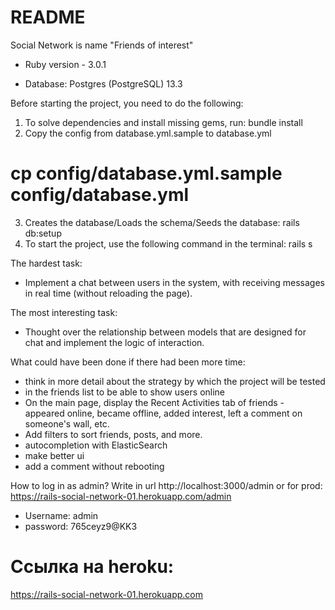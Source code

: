# README

Social Network is name "Friends of interest"

* Ruby version - 3.0.1

* Database: Postgres (PostgreSQL) 13.3

Before starting the project, you need to do the following:
1. To solve dependencies and install missing gems, run:
   bundle install
2. Copy the config from database.yml.sample to database.yml
# cp config/database.yml.sample config/database.yml

3. Creates the database/Loads the schema/Seeds the database: rails db:setup
4. To start the project, use the following command in the terminal: rails s

The hardest task:
- Implement a chat between users in the system, with receiving messages in real time (without reloading the page). 

The most interesting task:
- Thought over the relationship between models that are designed for chat and implement the logic of interaction.

What could have been done if there had been more time:
- think in more detail about the strategy by which the project will be tested
- in the friends list to be able to show users online
- On the main page, display the Recent Activities tab of friends - appeared online, became
  offline, added interest, left a comment on someone's wall, etc.
- Add filters to sort friends, posts, and more.
- autocompletion with ElasticSearch
- make better ui
- add a comment without rebooting

How to log in as admin?
Write in url http://localhost:3000/admin or for prod: https://rails-social-network-01.herokuapp.com/admin
- Username: admin
- password: 765ceyz9@KK3

# Ссылка на heroku: 
https://rails-social-network-01.herokuapp.com
